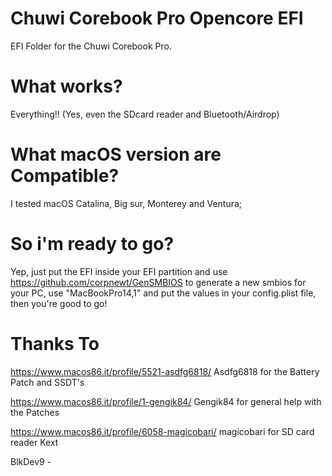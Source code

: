 # Chuwi Corebook Pro Opencore EFI

EFI Folder for the Chuwi Corebook Pro.


 
# What works?

Everything!! (Yes, even the SDcard reader and Bluetooth/Airdrop)


 
# What macOS version are Compatible?

I tested macOS Catalina, Big sur, Monterey and Ventura;



 
# So i'm ready to go?

Yep, just put the EFI inside your EFI partition and use https://github.com/corpnewt/GenSMBIOS to generate a new smbios for your PC, use "MacBookPro14,1" and put the values in your config.plist file, then you're good to go!



# Thanks To
https://www.macos86.it/profile/5521-asdfg6818/ Asdfg6818 for the Battery Patch and SSDT's 

https://www.macos86.it/profile/1-gengik84/ Gengik84 for general help with the Patches

https://www.macos86.it/profile/6058-magicobari/ magicobari for SD card reader Kext





BlkDev9 -

